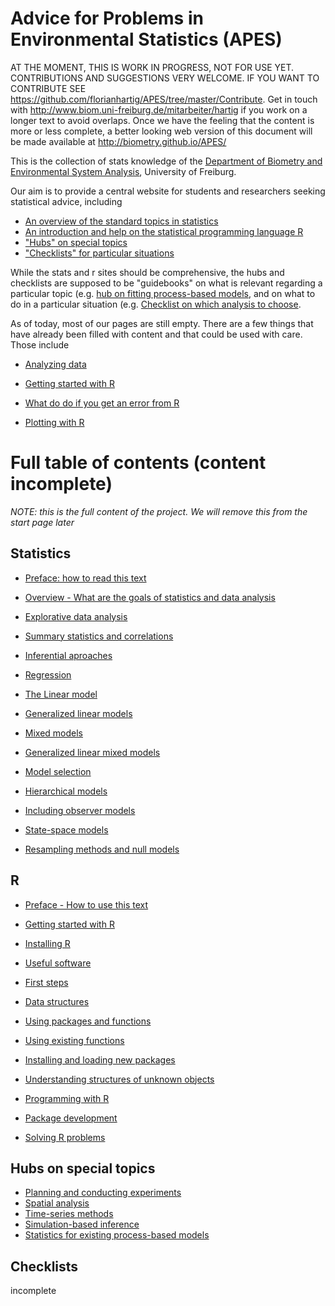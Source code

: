 Advice for Problems in Environmental Statistics (APES)
====

AT THE MOMENT, THIS IS WORK IN PROGRESS, NOT FOR USE YET. CONTRIBUTIONS AND SUGGESTIONS VERY WELCOME. IF YOU WANT TO CONTRIBUTE SEE https://github.com/florianhartig/APES/tree/master/Contribute. Get in touch with http://www.biom.uni-freiburg.de/mitarbeiter/hartig if you work on a longer text to avoid overlaps. Once we have the feeling that the content is more or less complete, a better looking web version of this document will be made available at http://biometry.github.io/APES/

This is the collection of stats knowledge of the [Department of Biometry and Environmental System Analysis](http://www.biom.uni-freiburg.de/), University of Freiburg. 

Our aim is to provide a central website for students and researchers seeking statistical advice, including

* [An overview of the standard topics in statistics](/Stats)
* [An introduction and help on the statistical programming language R](/R)
* ["Hubs" on special topics](/Hubs)
* ["Checklists" for particular situations](/checklists)

While the stats and r sites should be comprehensive, the hubs and checklists are supposed to be "guidebooks" on what is relevant regarding a particular topic (e.g. [hub on fitting process-based models](/Hubs/hub-fittingProcessBasedModels.md), and on what to do in a particular situation  (e.g. [Checklist on which analysis to choose](/checklists/whichAnalysis.md).

As of today, most of our pages are still empty. There are a few things that have already been filled with content and that could be used with care. Those include 

* [Analyzing data](/checklists/analysingData.md)

* [Getting started with R](/R/R10-gettingStarted.md)
*	[What do do if you get an error from R](/R/R80-Problems.md)
*	[Plotting with R](/R/R40-PlottingWithR.md)


# Full table of contents (content incomplete)

*NOTE: this is the full content of the project. We will remove this from the start page later*


## Statistics

* [Preface: how to read this text](/Stats/stats00-preface.md)

* [Overview - What are the goals of statistics and data analysis](/Stats/stats01-overview.md)
* [Explorative data analysis](/Stats/stats02-explorativeDataAnalysis.md)
* [Summary statistics and correlations](/Stats/stats04-summaries.md)
* [Inferential aproaches](/Stats/stats10-inference.md)
* [Regression](/Stats/stats20-regression.md)
 * [The Linear model](/Stats/)
 * [Generalized linear models](/Stats/)
 * [Mixed models](/Stats/)
 * [Generalized linear mixed models](/Stats/)
*	[Model selection](/Stats/stats30-modelSelection.md)
*	[Hierarchical models](/Stats/stats40-hierarchicalModels.md)
 * [Including observer models](/Stats/)
 * [State-space models](/Stats/)
*	[Resampling methods and null models](/Stats/)

## R


* [Preface - How to use this text](/R/R00-Preface.md)

*	[Getting started with R](/R/R10-gettingStarted.md)
 *	[Installing R](/R/)
 *	[Useful software](/R/)
 *	[First steps](/R/)
*	[Data structures](/R/R20-DataStructures.md)
*	[Using packages and functions](/R/R30-FunctionsAndPackages.md)
 * [Using existing functions](/R/)
 * [Installing and loading new packages](/R/)
 * [Understanding structures of unknown objects](/R/)
* [Programming with R](/R/R40-ProgrammingWithR.md)
* [Package development](/R/R50-PackageDevelopment.md)
* [Solving R problems](/R/R60-Problems.md)


## Hubs on special topics

* [Planning and conducting experiments](/Hubs/hub-experimentalDesign.md)
* [Spatial analysis](/Hubs/hub-spatialAnalysis.md)
* [Time-series methods](/Hubs/time-series.md)
* [Simulation-based inference](/Hubs/hub-simulationBasedInference.md)
* [Statistics for existing process-based models](/Hubs/hub-fittingProcessBasedModels.md)


## Checklists

incomplete 

